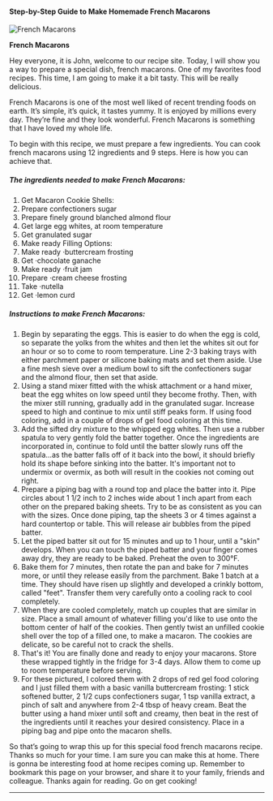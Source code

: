             

#### Step-by-Step Guide to Make Homemade French Macarons

![French Macarons](https://img-global.cpcdn.com/recipes/ec85c7eb813930e1/751x532cq70/french-macarons-recipe-main-photo.jpg)

**French Macarons**

Hey everyone, it is John, welcome to our recipe site. Today, I will show you a way to prepare a special dish, french macarons. One of my favorites food recipes. This time, I am going to make it a bit tasty. This will be really delicious.

French Macarons is one of the most well liked of recent trending foods on earth. It’s simple, it’s quick, it tastes yummy. It is enjoyed by millions every day. They’re fine and they look wonderful. French Macarons is something that I have loved my whole life.

To begin with this recipe, we must prepare a few ingredients. You can cook french macarons using 12 ingredients and 9 steps. Here is how you can achieve that.

##### The ingredients needed to make French Macarons:

1.  Get Macaron Cookie Shells:
2.  Prepare confectioners sugar
3.  Prepare finely ground blanched almond flour
4.  Get large egg whites, at room temperature
5.  Get granulated sugar
6.  Make ready Filling Options:
7.  Make ready ·buttercream frosting
8.  Get ·chocolate ganache
9.  Make ready ·fruit jam
10.  Prepare ·cream cheese frosting
11.  Take ·nutella
12.  Get ·lemon curd

##### Instructions to make French Macarons:

1.  Begin by separating the eggs. This is easier to do when the egg is cold, so separate the yolks from the whites and then let the whites sit out for an hour or so to come to room temperature. Line 2-3 baking trays with either parchment paper or silicone baking mats and set them aside. Use a fine mesh sieve over a medium bowl to sift the confectioners sugar and the almond flour, then set that aside.
2.  Using a stand mixer fitted with the whisk attachment or a hand mixer, beat the egg whites on low speed until they become frothy. Then, with the mixer still running, gradually add in the granulated sugar. Increase speed to high and continue to mix until stiff peaks form. If using food coloring, add in a couple of drops of gel food coloring at this time.
3.  Add the sifted dry mixture to the whipped egg whites. Then use a rubber spatula to very gently fold the batter together. Once the ingredients are incorporated in, continue to fold until the batter slowly runs off the spatula…as the batter falls off of it back into the bowl, it should briefly hold its shape before sinking into the batter. It's important not to undermix or overmix, as both will result in the cookies not coming out right.
4.  Prepare a piping bag with a round top and place the batter into it. Pipe circles about 1 1/2 inch to 2 inches wide about 1 inch apart from each other on the prepared baking sheets. Try to be as consistent as you can with the sizes. Once done piping, tap the sheets 3 or 4 times against a hard countertop or table. This will release air bubbles from the piped batter.
5.  Let the piped batter sit out for 15 minutes and up to 1 hour, until a "skin" develops. When you can touch the piped batter and your finger comes away dry, they are ready to be baked. Preheat the oven to 300°F.
6.  Bake them for 7 minutes, then rotate the pan and bake for 7 minutes more, or until they release easily from the parchment. Bake 1 batch at a time. They should have risen up slightly and developed a crinkly bottom, called "feet". Transfer them very carefully onto a cooling rack to cool completely.
7.  When they are cooled completely, match up couples that are similar in size. Place a small amount of whatever filling you'd like to use onto the bottom center of half of the cookies. Then gently twist an unfilled cookie shell over the top of a filled one, to make a macaron. The cookies are delicate, so be careful not to crack the shells.
8.  That's it! You are finally done and ready to enjoy your macarons. Store these wrapped tightly in the fridge for 3-4 days. Allow them to come up to room temperature before serving.
9.  For these pictured, I colored them with 2 drops of red gel food coloring and I just filled them with a basic vanilla buttercream frosting: 1 stick softened butter, 2 1/2 cups confectioners sugar, 1 tsp vanilla extract, a pinch of salt and anywhere from 2-4 tbsp of heavy cream. Beat the butter using a hand mixer until soft and creamy, then beat in the rest of the ingredients until it reaches your desired consistency. Place in a piping bag and pipe onto the macaron shells.

So that’s going to wrap this up for this special food french macarons recipe. Thanks so much for your time. I am sure you can make this at home. There is gonna be interesting food at home recipes coming up. Remember to bookmark this page on your browser, and share it to your family, friends and colleague. Thanks again for reading. Go on get cooking!

* * *